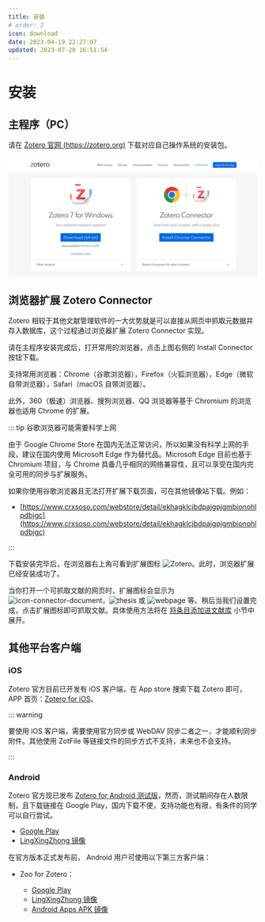 ```yaml
---
title: 安装
# order: 2
icon: download
date: 2023-04-19 22:27:07
updated: 2023-07-20 16:51:54
---
```


# 安装

## 主程序（PC）

请在 [Zotero 官网 (https://zotero.org)](https://zotero.org) 下载对应自己操作系统的安装包。

![image.png](../assets/images/image-下载Zotero.png)

## 浏览器扩展 Zotero Connector

Zotero 相较于其他文献管理软件的一大优势就是可以直接从网页中抓取元数据并存入数据库，这个过程通过浏览器扩展 Zotero Connector 实现。

请在主程序安装完成后，打开常用的浏览器，点击上图右侧的 Install Connector 按钮下载。

支持常用浏览器：Chrome（谷歌浏览器），Firefox（火狐浏览器），Edge（微软自带浏览器），Safari（macOS 自带浏览器）。

此外，360（极速）浏览器、搜狗浏览器、QQ 浏览器等基于 Chromium 的浏览器也适用 Chrome 的扩展。

::: tip 谷歌浏览器可能需要科学上网

由于 Google Chrome Store 在国内无法正常访问，所以如果没有科学上网的手段，建议在国内使用 Microsoft Edge 作为替代品。Microsoft Edge 目前也基于 Chromium 项目，与 Chrome 具备几乎相同的网络兼容性，且可以享受在国内完全可用的同步与扩展服务。

如果你使用谷歌浏览器且无法打开扩展下载页面，可在其他镜像站下载。例如：

- [https://www.crxsoso.com/webstore/detail/ekhagklcjbdpajgpjgmbionohlpdbjgc](https://www.crxsoso.com/webstore/detail/ekhagklcjbdpajgpjgmbionohlpdbjgc)

:::

下载安装完毕后，在浏览器右上角可看到扩展图标 ![Zotero](../assets/icons/z.svg)。此时，浏览器扩展已经安装成功了。

当你打开一个可抓取文献的网页时，扩展图标会显示为![icon-connector-document](../assets/icons/treeitem-journalArticle@2x.png)，![thesis](../assets/icons/treeitem-thesis@2x.png) 或 ![webpage](../assets/icons/treeitem-webpage@2x.png) 等。稍后当我们设置完成，点击扩展图标即可抓取文献。具体使用方法将在 [将条目添加进文献库](./add-items.md) 小节中展开。

## 其他平台客户端

### iOS

Zotero 官方目前已开发有 iOS 客户端，在 App store 搜索下载 Zotero 即可，APP 首页：[Zotero for iOS](https://apps.apple.com/cn/app/zotero/id1513554812)。

::: warning

要使用 iOS 客户端，需要使用官方同步或 WebDAV 同步二者之一，才能顺利同步附件。其他使用 ZotFile 等链接文件的同步方式不支持，未来也不会支持。

:::

### Android

Zotero 官方现已发布 [Zotero for Android 测试版](https://forums.zotero.org/discussion/110371/available-for-beta-testing-zotero-for-android#latest)，然而，测试期间存在人数限制，且下载链接在 Google Play，国内下载不便，支持功能也有限，有条件的同学可以自行尝试。

- [Google Play](https://play.google.com/store/apps/details?id=org.zotero.android)
- [LingXingZhong 镜像](https://ftp.linxingzhong.top/Zotero_android/)

在官方版本正式发布前， Android 用户可使用以下第三方客户端：

- Zoo for Zotero：

  - [Google Play](https://play.google.com/store/apps/details?id=com.mickstarify.zooforzotero)
  - [LingXingZhong 镜像](https://ftp.linxingzhong.top/zooforzotero_43_apps.evozi.com.apk)
  - [Android Apps APK 镜像](https://androidappsapk.co/detail-zoo-for-zotero/)
